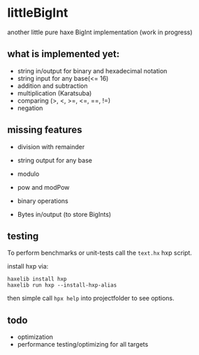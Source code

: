 # littleBigInt
another little pure haxe BigInt implementation (work in progress)

## what is implemented yet:

- string in/output for binary and hexadecimal notation
- string input for any base(<= 16)
- addition and subtraction
- multiplication (Karatsuba)
- comparing (>, <, >=, <=, ==, !=)
- negation


## missing features

- division with remainder
- string output for any base
- modulo
- pow and modPow
- binary operations

- Bytes in/output (to store BigInts)


## testing

To perform benchmarks or unit-tests call the `text.hx` hxp script. 
  
install hxp via:
```
haxelib install hxp
haxelib run hxp --install-hxp-alias
```

then simple call `hpx help` into projectfolder to see options.


## todo

- optimization
- performance testing/optimizing for all targets